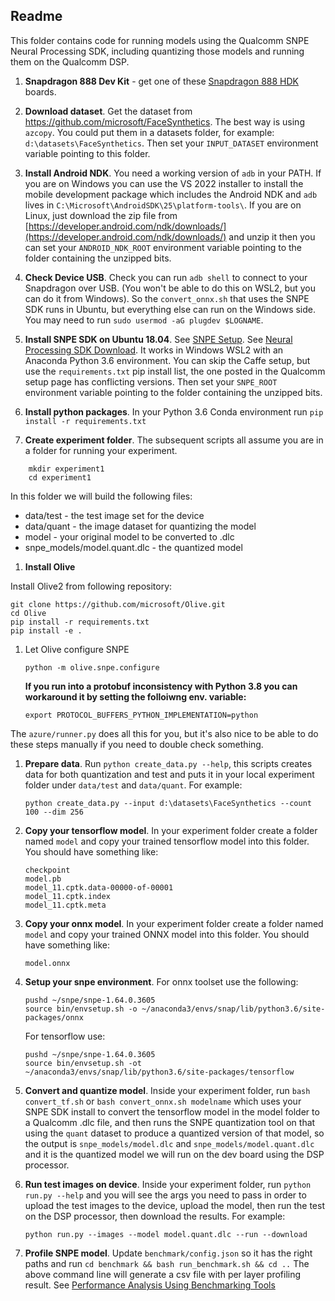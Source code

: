 ## Readme

This folder contains code for running models using the Qualcomm SNPE Neural Processing SDK,
including quantizing those models and running them on the Qualcomm DSP.

1. **Snapdragon 888 Dev Kit** - get one of these [Snapdragon 888 HDK](https://developer.qualcomm.com/hardware/snapdragon-888-hdk) boards.

1. **Download dataset**.  Get the dataset from https://github.com/microsoft/FaceSynthetics.
The best way is using `azcopy`.  You could put them in a datasets folder,
for example: `d:\datasets\FaceSynthetics`.  Then set your `INPUT_DATASET` environment
variable pointing to this folder.

1. **Install Android NDK**. You need a working version of `adb` in your PATH.  If you are
on Windows you can use the VS 2022 installer to install the
mobile development package which includes the Android NDK
and `adb` lives in `C:\Microsoft\AndroidSDK\25\platform-tools\`.
If you are on Linux, just download the zip file from [https://developer.android.com/ndk/downloads/](https://developer.android.com/ndk/downloads/) and unzip it then you can set your `ANDROID_NDK_ROOT` environment variable pointing to the folder containing the unzipped bits.

1. **Check Device USB**.  Check you can run `adb shell` to connect to your Snapdragon
over USB. (You won't be able to do this on WSL2, but you
can do it from Windows).  So the `convert_onnx.sh` that uses
the SNPE SDK runs in Ubuntu, but everything else can run on the Windows side.
You may need to run `sudo usermod -aG plugdev $LOGNAME`.

1. **Install SNPE SDK on Ubuntu 18.04**.
See [SNPE Setup](https://developer.qualcomm.com/sites/default/files/docs/snpe/setup.html).
See [Neural Processing SDK Download](https://developer.qualcomm.com/downloads/qualcomm-neural-processing-sdk-ai-v1600?referrer=node/34505).  It works in Windows WSL2 with an Anaconda Python 3.6 environment.  You can skip the
Caffe setup, but use the `requirements.txt` pip install list, the one
posted in the Qualcomm setup page has conflicting versions.  Then set your `SNPE_ROOT` environment variable
pointing to the folder containing the unzipped bits.

1. **Install python packages**.  In your Python 3.6 Conda environment run `pip install -r requirements.txt`

1. **Create experiment folder**.  The subsequent scripts all assume you are in a folder for running your
experiment.
```
    mkdir experiment1
    cd experiment1
```
In this folder we will build the following files:
- data/test - the test image set for the device
- data/quant - the image dataset for quantizing the model
- model - your original model to be converted to .dlc
- snpe_models/model.quant.dlc - the quantized model

1. **Install Olive**

Install Olive2 from following repository:
```
git clone https://github.com/microsoft/Olive.git
cd Olive
pip install -r requirements.txt
pip install -e .
```

1. Let Olive configure SNPE
    ```
	python -m olive.snpe.configure
    ```

    **If you run into a protobuf inconsistency with Python 3.8 you can workaround
    it by setting the folloiwng env. variable:**
    ```
    export PROTOCOL_BUFFERS_PYTHON_IMPLEMENTATION=python
    ```


The `azure/runner.py` does all this for you, but it's also nice to be able to do these steps manually if
you need to double check something.

1. **Prepare data**. Run `python create_data.py --help`, this scripts creates data for both quantization and test and puts it in  your local experiment folder under `data/test` and `data/quant`.
For example:
    ```
    python create_data.py --input d:\datasets\FaceSynthetics --count 100 --dim 256
    ```

1. **Copy your tensorflow model**.  In your experiment folder create a folder named `model` and copy your
trained tensorflow model into this folder.  You should have something like:
    ```
    checkpoint
    model.pb
    model_11.cptk.data-00000-of-00001
    model_11.cptk.index
    model_11.cptk.meta
    ```

1. **Copy your onnx model**.  In your experiment folder create a folder named `model` and copy your
trained ONNX model into this folder.  You should have something like:
    ```
    model.onnx
    ```

1. **Setup your snpe environment**.  For onnx toolset use the following:
    ```
    pushd ~/snpe/snpe-1.64.0.3605
    source bin/envsetup.sh -o ~/anaconda3/envs/snap/lib/python3.6/site-packages/onnx
    ```
    For tensorflow use:
    ```
    pushd ~/snpe/snpe-1.64.0.3605
    source bin/envsetup.sh -ot ~/anaconda3/envs/snap/lib/python3.6/site-packages/tensorflow
    ```

1. **Convert and quantize model**. Inside your experiment folder, run `bash convert_tf.sh` or `bash
convert_onnx.sh modelname` which uses your SNPE SDK install to convert the tensorflow model in the
model folder to a Qualcomm .dlc file, and then runs the SNPE quantization tool on that using the
`quant` dataset to produce a quantized version of that model, so the output is
`snpe_models/model.dlc` and `snpe_models/model.quant.dlc` and it is the quantized model we will run
on the dev board using the DSP processor.

1. **Run test images on device**. Inside your experiment folder, run `python run.py --help` and you
will see the args you need to pass in order to upload the test images to the device, upload the
model, then run the test on the DSP processor, then download the results. For example:
    ```
    python run.py --images --model model.quant.dlc --run --download
    ```

6. **Profile SNPE model**.
Update `benchmark/config.json` so it has the right paths and
run `cd benchmark && bash run_benchmark.sh && cd ..`
The above command line will generate a csv file with per layer profiling result.
See [Performance Analysis Using Benchmarking Tools](https://developer.qualcomm.com/software/qualcomm-neural-processing-sdk/learning-resources/vision-based-ai-use-cases/performance-analysis-using-benchmarking-tools)
